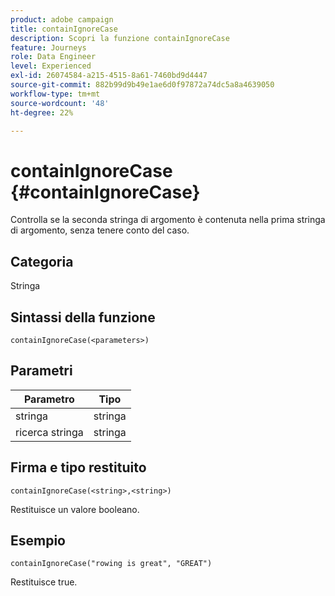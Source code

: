 ```yaml
---
product: adobe campaign
title: containIgnoreCase
description: Scopri la funzione containIgnoreCase
feature: Journeys
role: Data Engineer
level: Experienced
exl-id: 26074584-a215-4515-8a61-7460bd9d4447
source-git-commit: 882b99d9b49e1ae6d0f97872a74dc5a8a4639050
workflow-type: tm+mt
source-wordcount: '48'
ht-degree: 22%

---
```


# containIgnoreCase {#containIgnoreCase}

Controlla se la seconda stringa di argomento è contenuta nella prima stringa di argomento, senza tenere conto del caso.

## Categoria

Stringa

## Sintassi della funzione

`containIgnoreCase(<parameters>)`

## Parametri

| Parametro | Tipo |
|-----------|------------------|
| stringa | stringa |
| ricerca stringa | stringa |

## Firma e tipo restituito

`containIgnoreCase(<string>,<string>)`

Restituisce un valore booleano.

## Esempio

`containIgnoreCase("rowing is great", "GREAT")`

Restituisce true.
